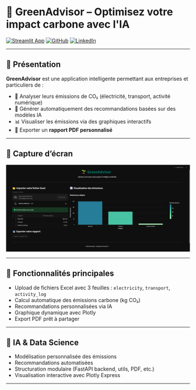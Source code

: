 # 🌱 GreenAdvisor – Optimisez votre impact carbone avec l'IA

[![Streamlit App](https://img.shields.io/badge/🟢%20Demo%20en%20ligne-Streamlit-green?logo=streamlit)](https://greenadvisor-wwgmwbuhyvzsbeupp5tkcq.streamlit.app/)
[![GitHub](https://img.shields.io/badge/GitHub-Mahamat--nour-181717?logo=github)](https://github.com/Mahamat-nour)
[![LinkedIn](https://img.shields.io/badge/LinkedIn-Mahamat%20Maina%20M.N.-0A66C2?logo=linkedin)](https://www.linkedin.com/in/mahamat-maina-mahamat-nour/)

---

## 📌 Présentation

**GreenAdvisor** est une application intelligente permettant aux entreprises et particuliers de :

- 🧮 Analyser leurs émissions de CO₂ (électricité, transport, activité numérique)
- 🤖 Générer automatiquement des recommandations basées sur des modèles IA
- 📊 Visualiser les émissions via des graphiques interactifs
- 📄 Exporter un **rapport PDF personnalisé**

---

## 📸 Capture d’écran

![Aperçu de l’application](./assets/capdemo.png)

---

## 🚀 Fonctionnalités principales

- Upload de fichiers Excel avec 3 feuilles : `electricity`, `transport`, `activity_log`
- Calcul automatique des émissions carbone (kg CO₂)
- Recommandations personnalisées via IA
- Graphique dynamique avec Plotly
- Export PDF prêt à partager

---

## 🧠 IA & Data Science

- Modélisation personnalisée des émissions
- Recommandations automatisées
- Structuration modulaire (FastAPI backend, utils, PDF, etc.)
- Visualisation interactive avec Plotly Express

---